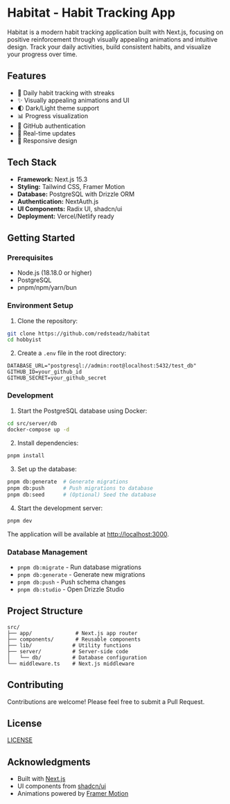 # Habitat - Habit Tracking App

Habitat is a modern habit tracking application built with Next.js, focusing on positive reinforcement through visually appealing animations and intuitive design. Track your daily activities, build consistent habits, and visualize your progress over time.

## Features

- 🎯 Daily habit tracking with streaks
- ✨ Visually appealing animations and UI
- 🌓 Dark/Light theme support
- 📊 Progress visualization
- 🔐 GitHub authentication
- 🚀 Real-time updates
- 📱 Responsive design

## Tech Stack

- **Framework:** Next.js 15.3
- **Styling:** Tailwind CSS, Framer Motion
- **Database:** PostgreSQL with Drizzle ORM
- **Authentication:** NextAuth.js
- **UI Components:** Radix UI, shadcn/ui
- **Deployment:** Vercel/Netlify ready

## Getting Started

### Prerequisites

- Node.js (18.18.0 or higher)
- PostgreSQL
- pnpm/npm/yarn/bun

### Environment Setup

1. Clone the repository:

```bash
git clone https://github.com/redsteadz/habitat
cd hobbyist
```

2. Create a `.env` file in the root directory:

```env
DATABASE_URL="postgresql://admin:root@localhost:5432/test_db"
GITHUB_ID=your_github_id
GITHUB_SECRET=your_github_secret
```

### Development

1. Start the PostgreSQL database using Docker:

```bash
cd src/server/db
docker-compose up -d
```

2. Install dependencies:

```bash
pnpm install
```

3. Set up the database:

```bash
pnpm db:generate  # Generate migrations
pnpm db:push      # Push migrations to database
pnpm db:seed      # (Optional) Seed the database
```

4. Start the development server:

```bash
pnpm dev
```

The application will be available at [http://localhost:3000](http://localhost:3000).

### Database Management

- `pnpm db:migrate` - Run database migrations
- `pnpm db:generate` - Generate new migrations
- `pnpm db:push` - Push schema changes
- `pnpm db:studio` - Open Drizzle Studio

## Project Structure

```
src/
├── app/              # Next.js app router
├── components/       # Reusable components
├── lib/             # Utility functions
├── server/          # Server-side code
│   └── db/          # Database configuration
└── middleware.ts    # Next.js middleware
```

## Contributing

Contributions are welcome! Please feel free to submit a Pull Request.

## License

[LICENSE](LICENSE)

## Acknowledgments

- Built with [Next.js](https://nextjs.org/)
- UI components from [shadcn/ui](https://ui.shadcn.com/)
- Animations powered by [Framer Motion](https://www.framer.com/motion/)
